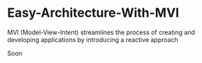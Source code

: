 # Easy-Architecture-With-MVI
MVI (Model-View-Intent) streamlines the process of creating and developing applications by introducing a reactive approach

Soon
